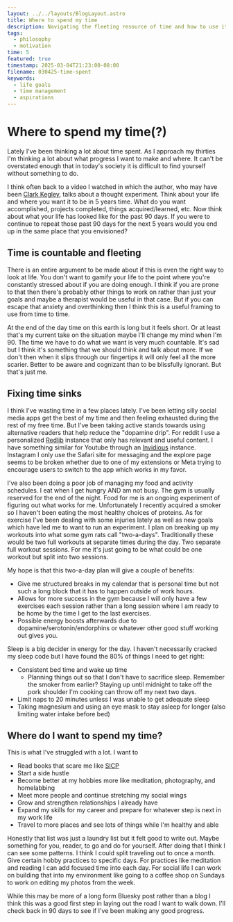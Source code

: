 ```yaml
---
layout: ../../layouts/BlogLayout.astro
title: Where to spend my time
description: Navigating the fleeting resource of time and how to use it correctly
tags:
  - philosophy
  - motivation
time: 5
featured: true
timestamp: 2025-03-04T21:23:00-08:00
filename: 030425-time-spent
keywords:
  - life goals
  - time management
  - aspirations
---
```


# Where to spend my time(?)

Lately I've been thinking a lot about time spent. As I approach my thirties I'm thinking a lot about what progress I want to make and where. It can't be overstated enough that in today's society it is difficult to find yourself without something to do.

I think often back to a video I watched in which the author, who may have been [Clark Kegley](https://www.youtube.com/@clarkkegley), talks about a thought experiment. Think about your life and where you want it to be in 5 years time. What do you want accomplished, projects completed, things acquired/learned, etc. Now think about what your life has looked like for the past 90 days. If you were to continue to repeat those past 90 days for the next 5 years would you end up in the same place that you envisioned?

## Time is countable and fleeting

There is an entire argument to be made about if this is even the right way to look at life. You don't want to gamify your life to the point where you're constantly stressed about if you are doing enough. I think if you are prone to that then there's probably other things to work on rather than just your goals and maybe a therapist would be useful in that case. But if you can escape that anxiety and overthinking then I think this is a useful framing to use from time to time.

At the end of the day time on this earth is long but it feels short. Or at least that's my current take on the situation maybe I'll change my mind when I'm 90. The time we have to do what we want is very much countable. It's sad but I think it's something that we should think and talk about more. If we don't then when it slips through our fingertips it will only feel all the more scarier. Better to be aware and cognizant than to be blissfully ignorant. But that's just me.

## Fixing time sinks

I think I've wasting time in a few places lately. I've been letting silly social media apps get the best of my time and then feeling exhausted during the rest of my free time. But I've been taking active stands towards using alternative readers that help reduce the "dopamine drip". For reddit I use a personalized [Redlib](https://github.com/redlib-org/redlib) instance that only has relevant and useful content. I have something similar for Youtube through an [Invidious](https://docs.invidious.io/) instance. Instagram I only use the Safari site for messaging and the explore page seems to be broken whether due to one of my extensions or Meta trying to encourage users to switch to the app which works in my favor.

I've also been doing a poor job of managing my food and activity schedules. I eat when I get hungry AND am not busy. The gym is usually reserved for the end of the night. Food for me is an ongoing experiment of figuring out what works for me. Unfortunately I recently acquired a smoker so I haven't been eating the most healthy choices of proteins. As for exercise I've been dealing with some injuries lately as well as new goals which have led me to want to run an experiment. I plan on breaking up my workouts into what some gym rats call "two-a-days". Traditionally these would be two full workouts at separate times during the day. Two separate full workout sessions. For me it's just going to be what could be one workout but split into two sessions.

My hope is that this two-a-day plan will give a couple of benefits:

- Give me structured breaks in my calendar that is personal time but not such a long block that it has to happen outside of work hours.
- Allows for more success in the gym because I will only have a few exercises each session rather than a long session where I am ready to be home by the time I get to the last exercises.
- Possible energy boosts afterwards due to dopamine/serotonin/endorphins or whatever other good stuff working out gives you.

Sleep is a big decider in energy for the day. I haven't necessarily cracked my sleep code but I have found the 80% of things I need to get right:

- Consistent bed time and wake up time
  - Planning things out so that I don't have to sacrifice sleep. Remember the smoker from earlier? Staying up until midnight to take off the pork shoulder I'm cooking can throw off my next two days.
- Limit naps to 20 minutes unless I was unable to get adequate sleep
- Taking magnesium and using an eye mask to stay asleep for longer (also limiting water intake before bed)

## Where do I want to spend my time?

This is what I've struggled with a lot. I want to

- Read books that scare me like [SICP](https://mitp-content-server.mit.edu/books/content/sectbyfn/books_pres_0/6515/sicp.zip/index.html)
- Start a side hustle
- Become better at my hobbies more like meditation, photography, and homelabbing
- Meet more people and continue stretching my social wings
- Grow and strengthen relationships I already have
- Expand my skills for my career and prepare for whatever step is next in my work life
- Travel to more places and see lots of things while I'm healthy and able

Honestly that list was just a laundry list but it felt good to write out. Maybe something for you, reader, to go and do for yourself. After doing that I think I can see some patterns. I think I could split traveling out to once a month. Give certain hobby practices to specific days. For practices like meditation and reading I can add focused time into each day. For social life I can work on building that into my environment like going to a coffee shop on Sundays to work on editing my photos from the week.

While this may be more of a long form Bluesky post rather than a blog I think this was a good first step in laying out the road I want to walk down. I'll check back in 90 days to see if I've been making any good progress.
